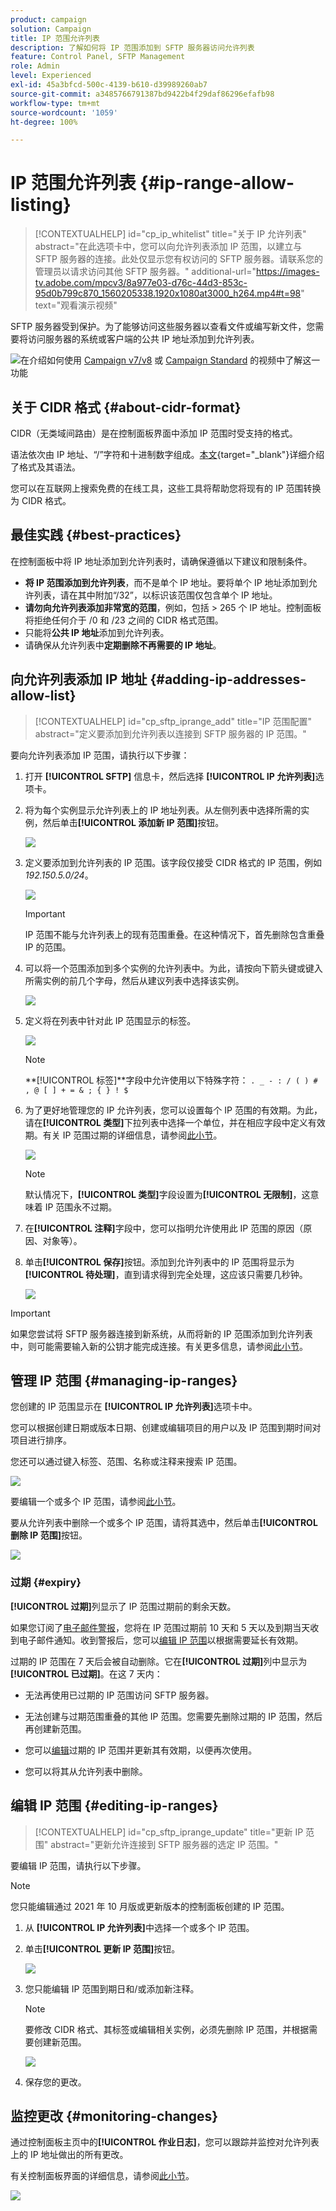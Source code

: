 ```yaml
---
product: campaign
solution: Campaign
title: IP 范围允许列表
description: 了解如何将 IP 范围添加到 SFTP 服务器访问允许列表
feature: Control Panel, SFTP Management
role: Admin
level: Experienced
exl-id: 45a3bfcd-500c-4139-b610-d39989260ab7
source-git-commit: a3485766791387bd9422b4f29daf86296efafb98
workflow-type: tm+mt
source-wordcount: '1059'
ht-degree: 100%

---
```


# IP 范围允许列表 {#ip-range-allow-listing}

>[!CONTEXTUALHELP]
>id="cp_ip_whitelist"
>title="关于 IP 允许列表"
>abstract="在此选项卡中，您可以向允许列表添加 IP 范围，以建立与 SFTP 服务器的连接。此处仅显示您有权访问的 SFTP 服务器。请联系您的管理员以请求访问其他 SFTP 服务器。"
>additional-url="https://images-tv.adobe.com/mpcv3/8a977e03-d76c-44d3-853c-95d0b799c870_1560205338.1920x1080at3000_h264.mp4#t=98" text="观看演示视频"

SFTP 服务器受到保护。为了能够访问这些服务器以查看文件或编写新文件，您需要将访问服务器的系统或客户端的公共 IP 地址添加到允许列表。

![](assets/do-not-localize/how-to-video.png)在介绍如何使用 [Campaign v7/v8](https://experienceleague.adobe.com/docs/campaign-classic-learn/control-panel/sftp-management/adding-ip-range-to-allow-list.html?lang=zh-Hans#sftp-management) 或 [Campaign Standard](https://experienceleague.adobe.com/docs/campaign-standard-learn/control-panel/sftp-management/adding-ip-range-to-allow-list.html?lang=zh-Hans#sftp-management) 的视频中了解这一功能

## 关于 CIDR 格式 {#about-cidr-format}

CIDR（无类域间路由）是在控制面板界面中添加 IP 范围时受支持的格式。

语法依次由 IP 地址、“/”字符和十进制数字组成。[本文](https://whatismyipaddress.com/cidr){target="_blank"}详细介绍了格式及其语法。

您可以在互联网上搜索免费的在线工具，这些工具将帮助您将现有的 IP 范围转换为 CIDR 格式。

## 最佳实践 {#best-practices}

在控制面板中将 IP 地址添加到允许列表时，请确保遵循以下建议和限制条件。

* **将 IP 范围添加到允许列表**，而不是单个 IP 地址。要将单个 IP 地址添加到允许列表，请在其中附加“/32”，以标识该范围仅包含单个 IP 地址。
* **请勿向允许列表添加非常宽的范围**，例如，包括 > 265 个 IP 地址。控制面板将拒绝任何介于 /0 和 /23 之间的 CIDR 格式范围。
* 只能将&#x200B;**公共 IP 地址**&#x200B;添加到允许列表。
* 请确保从允许列表中&#x200B;**定期删除不再需要的 IP 地址**。

## 向允许列表添加 IP 地址 {#adding-ip-addresses-allow-list}

>[!CONTEXTUALHELP]
>id="cp_sftp_iprange_add"
>title="IP 范围配置"
>abstract="定义要添加到允许列表以连接到 SFTP 服务器的 IP 范围。"

要向允许列表添加 IP 范围，请执行以下步骤：

1. 打开 **[!UICONTROL SFTP]** 信息卡，然后选择 **[!UICONTROL IP 允许列表]**&#x200B;选项卡。
1. 将为每个实例显示允许列表上的 IP 地址列表。从左侧列表中选择所需的实例，然后单击&#x200B;**[!UICONTROL 添加新 IP 范围]**&#x200B;按钮。

   ![](assets/control_panel_add_range.png)

1. 定义要添加到允许列表的 IP 范围。该字段仅接受 CIDR 格式的 IP 范围，例如 *192.150.5.0/24*。

   ![](assets/control_panel_add_range4.png)

   >[!IMPORTANT]
   >
   >IP 范围不能与允许列表上的现有范围重叠。在这种情况下，首先删除包含重叠 IP 的范围。

1. 可以将一个范围添加到多个实例的允许列表中。为此，请按向下箭头键或键入所需实例的前几个字母，然后从建议列表中选择该实例。

   ![](assets/control_panel_add_range3.png)

1. 定义将在列表中针对此 IP 范围显示的标签。

   ![](assets/control_panel_add_range2.png)

   >[!NOTE]
   >
   >**[!UICONTROL 标签]**字段中允许使用以下特殊字符：
   > `. _ - : / ( ) # , @ [ ] + = & ; { } ! $`

1. 为了更好地管理您的 IP 允许列表，您可以设置每个 IP 范围的有效期。为此，请在&#x200B;**[!UICONTROL 类型]**&#x200B;下拉列表中选择一个单位，并在相应字段中定义有效期。有关 IP 范围过期的详细信息，请参阅[此小节](#expiry)。

   ![](assets/control_panel_add_range5.png)

   >[!NOTE]
   >
   >默认情况下，**[!UICONTROL 类型]**&#x200B;字段设置为&#x200B;**[!UICONTROL 无限制]**，这意味着 IP 范围永不过期。

1. 在&#x200B;**[!UICONTROL 注释]**&#x200B;字段中，您可以指明允许使用此 IP 范围的原因（原因、对象等）。

1. 单击&#x200B;**[!UICONTROL 保存]**&#x200B;按钮。添加到允许列表中的 IP 范围将显示为&#x200B;**[!UICONTROL 待处理]**，直到请求得到完全处理，这应该只需要几秒钟。

   ![](assets/control_panel_add_range6.png)

>[!IMPORTANT]
>
>如果您尝试将 SFTP 服务器连接到新系统，从而将新的 IP 范围添加到允许列表中，则可能需要输入新的公钥才能完成连接。有关更多信息，请参阅[此小节](key-management.md)。

## 管理 IP 范围 {#managing-ip-ranges}

您创建的 IP 范围显示在 **[!UICONTROL IP 允许列表]**&#x200B;选项卡中。

您可以根据创建日期或版本日期、创建或编辑项目的用户以及 IP 范围到期时间对项目进行排序。

您还可以通过键入标签、范围、名称或注释来搜索 IP 范围。

![](assets/control_panel_allow_list_sort.png)

要编辑一个或多个 IP 范围，请参阅[此小节](#editing-ip-ranges)。

要从允许列表中删除一个或多个 IP 范围，请将其选中，然后单击&#x200B;**[!UICONTROL 删除 IP 范围]**&#x200B;按钮。

![](assets/control_panel_delete_range.png)

### 过期 {#expiry}

**[!UICONTROL 过期]**&#x200B;列显示了 IP 范围过期前的剩余天数。

如果您订阅了[电子邮件警报](../../performance-monitoring/using/email-alerting.md)，您将在 IP 范围过期前 10 天和 5 天以及到期当天收到电子邮件通知。收到警报后，您可以[编辑 IP 范围](#editing-ip-ranges)以根据需要延长有效期。

过期的 IP 范围在 7 天后会被自动删除。它在&#x200B;**[!UICONTROL 过期]**&#x200B;列中显示为&#x200B;**[!UICONTROL 已过期]**。在这 7 天内：

* 无法再使用已过期的 IP 范围访问 SFTP 服务器。

* 无法创建与过期范围重叠的其他 IP 范围。您需要先删除过期的 IP 范围，然后再创建新范围。

* 您可以[编辑](#editing-ip-ranges)过期的 IP 范围并更新其有效期，以便再次使用。

* 您可以将其从允许列表中删除。

## 编辑 IP 范围 {#editing-ip-ranges}

>[!CONTEXTUALHELP]
>id="cp_sftp_iprange_update"
>title="更新 IP 范围"
>abstract="更新允许连接到 SFTP 服务器的选定 IP 范围。"

要编辑 IP 范围，请执行以下步骤。

>[!NOTE]
>
>您只能编辑通过 2021 年 10 月版或更新版本的控制面板创建的 IP 范围。

<!--Edition is not available for IP ranges that have been created before the Control Panel October 2021 release.-->

1. 从 **[!UICONTROL IP 允许列表]**&#x200B;中选择一个或多个 IP 范围。

1. 单击&#x200B;**[!UICONTROL 更新 IP 范围]**&#x200B;按钮。

   ![](assets/control_panel_edit_range.png)

1. 您只能编辑 IP 范围到期日和/或添加新注释。

   >[!NOTE]
   >
   >要修改 CIDR 格式、其标签或编辑相关实例，必须先删除 IP 范围，并根据需要创建新范围。

   ![](assets/control_panel_edit_range2.png)

1. 保存您的更改。

## 监控更改 {#monitoring-changes}

通过控制面板主页中的&#x200B;**[!UICONTROL 作业日志]**，您可以跟踪并监控对允许列表上的 IP 地址做出的所有更改。

有关控制面板界面的详细信息，请参阅[此小节](../../discover/using/discovering-the-interface.md)。

![](assets/control_panel_ip_log.png)
